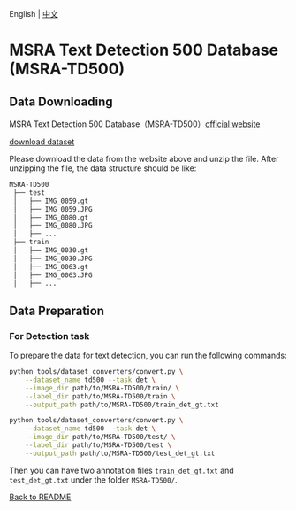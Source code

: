 English | [中文](../../cn/datasets/td500.md)

# MSRA Text Detection 500 Database (MSRA-TD500)

## Data Downloading
MSRA Text Detection 500 Database（MSRA-TD500）[official website](http://www.iapr-tc11.org/mediawiki/index.php/MSRA_Text_Detection_500_Database_(MSRA-TD500))

[download dataset](http://www.iapr-tc11.org/mediawiki/index.php/MSRA_Text_Detection_500_Database_(MSRA-TD500))

Please download the data from the website above and unzip the file.
After unzipping the file, the data structure should be like:

```txt
MSRA-TD500
 ├── test
 │   ├── IMG_0059.gt
 │   ├── IMG_0059.JPG
 │   ├── IMG_0080.gt
 │   ├── IMG_0080.JPG
 │   ├── ...
 ├── train
 │   ├── IMG_0030.gt
 │   ├── IMG_0030.JPG
 │   ├── IMG_0063.gt
 │   ├── IMG_0063.JPG
 │   ├── ...
```

## Data Preparation

### For Detection task

To prepare the data for text detection, you can run the following commands:

```bash
python tools/dataset_converters/convert.py \
    --dataset_name td500 --task det \
    --image_dir path/to/MSRA-TD500/train/ \
    --label_dir path/to/MSRA-TD500/train \
    --output_path path/to/MSRA-TD500/train_det_gt.txt
```
```bash
python tools/dataset_converters/convert.py \
    --dataset_name td500 --task det \
    --image_dir path/to/MSRA-TD500/test/ \
    --label_dir path/to/MSRA-TD500/test \
    --output_path path/to/MSRA-TD500/test_det_gt.txt
```

Then you can have two annotation files `train_det_gt.txt` and `test_det_gt.txt` under the folder `MSRA-TD500/`.

[Back to README](../../../tools/dataset_converters/README.md)
